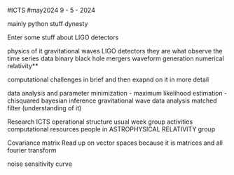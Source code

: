 #ICTS #may2024 
9 - 5 - 2024

mainly python stuff
dynesty

Enter some stuff about LIGO detectors



physics of it 
	gravitational waves
	LIGO detectors
		they are what observe the time series data
	binary black hole mergers
	waveform generation
	numerical relativity**

computational challenges in brief and then exapnd on it in more detail

data analysis and parameter 
	minimization - maximum likelihood estimation - chisquared 
	bayesian inference 
	gravitational wave data analysis
		matched filter (understanding of it)

Research ICTS
	operational structure
	usual week
	group activities
	computational resources
	people in ASTROPHYSICAL RELATIVITY group



Covariance matrix
	Read up on vector spaces because it is matrices and all
	fourier transform

noise sensitivity curve 
